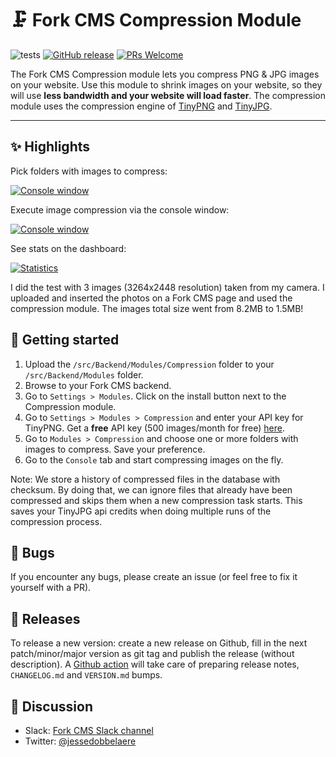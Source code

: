 # 🗜 Fork CMS Compression Module

![tests](https://github.com/friends-of-forkcms/fork-cms-module-compression/workflows/run-tests/badge.svg)
[![GitHub release](https://img.shields.io/github/release/friends-of-forkcms/fork-cms-module-compression.svg)](https://github.com/friends-of-forkcms/fork-cms-module-compression/releases/latest)
[![PRs Welcome](https://img.shields.io/badge/PRs-welcome-brightgreen.svg?style=flat)](http://makeapullrequest.com)

The Fork CMS Compression module lets you compress PNG & JPG images on your website. Use this module to shrink images on your website,
so they will use **less bandwidth and your website will load faster**. The compression module uses the compression engine
of [TinyPNG](https://tinypng.com/) and [TinyJPG](https://tinyjpg.com/).

---

## ✨ Highlights

Pick folders with images to compress:

[ ![Console window](https://imgur.com/gKQfz9d.png) ](https://imgur.com/gKQfz9d.png)

Execute image compression via the console window:

[ ![Console window](https://imgur.com/XAvZEje.gif) ](https://imgur.com/XAvZEje.gif)

See stats on the dashboard:

[ ![Statistics](https://i.imgur.com/yK5i1CV.png) ](https://i.imgur.com/yK5i1CV.png)

I did the test with 3 images (3264x2448 resolution) taken from my camera. I uploaded and inserted the photos on a Fork CMS page and used the compression module. The images total size went from 8.2MB to 1.5MB!

## 🔧 Getting started

1. Upload the `/src/Backend/Modules/Compression` folder to your `/src/Backend/Modules` folder.
2. Browse to your Fork CMS backend.
3. Go to `Settings > Modules`. Click on the install button next to the Compression module.
4. Go to `Settings > Modules > Compression` and enter your API key for TinyPNG. Get a **free** API key (500 images/month for free) [here](https://tinypng.com/developers).
5. Go to `Modules > Compression` and choose one or more folders with images to compress. Save your preference.
6. Go to the `Console` tab and start compressing images on the fly.

Note: We store a history of compressed files in the database with checksum. By doing that, we can ignore files that already have been compressed and skips them when a new compression task starts. This saves your TinyJPG api credits when doing multiple runs of the compression process.

## 🐛 Bugs

If you encounter any bugs, please create an issue (or feel free to fix it yourself with a PR).

## 🔖 Releases

To release a new version: create a new release on Github, fill in the next patch/minor/major version as git tag and publish the release (without description). A [Github action](https://github.com/friends-of-forkcms/fork-cms-module-compression/blob/master/.github/workflows/release.yml) will take care of preparing release notes, `CHANGELOG.md` and `VERSION.md` bumps.

## 💬 Discussion

- Slack: [Fork CMS Slack channel](https://fork-cms.herokuapp.com)
- Twitter: [@jessedobbelaere](https://www.twitter.com/jessedobbelaere)
